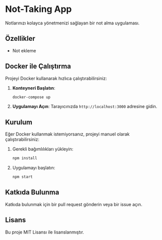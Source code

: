 # Not-Taking App

Notlarınızı kolayca yönetmenizi sağlayan bir not alma uygulaması.

## Özellikler

-   Not ekleme

## Docker ile Çalıştırma

Projeyi Docker kullanarak hızlıca çalıştırabilirsiniz:

1. **Konteyneri Başlatın**:

    ```bash
    docker-compose up
    ```

3. **Uygulamayı Açın**:
   Tarayıcınızda `http://localhost:3000` adresine gidin.

## Kurulum

Eğer Docker kullanmak istemiyorsanız, projeyi manuel olarak çalıştırabilirsiniz:

1. Gerekli bağımlılıkları yükleyin:

    ```bash
    npm install
    ```

2. Uygulamayı başlatın:
    ```bash
    npm start
    ```

## Katkıda Bulunma

Katkıda bulunmak için bir pull request gönderin veya bir issue açın.

## Lisans

Bu proje MIT Lisansı ile lisanslanmıştır.
